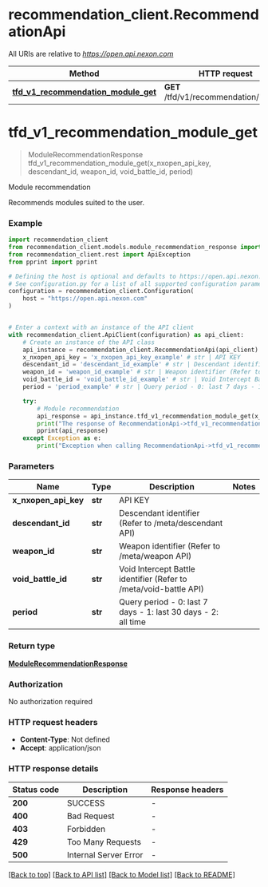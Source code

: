 # recommendation_client.RecommendationApi

All URIs are relative to *https://open.api.nexon.com*

Method | HTTP request | Description
------------- | ------------- | -------------
[**tfd_v1_recommendation_module_get**](RecommendationApi.md#tfd_v1_recommendation_module_get) | **GET** /tfd/v1/recommendation/module | Module recommendation


# **tfd_v1_recommendation_module_get**
> ModuleRecommendationResponse tfd_v1_recommendation_module_get(x_nxopen_api_key, descendant_id, weapon_id, void_battle_id, period)

Module recommendation

Recommends modules suited to the user.

### Example


```python
import recommendation_client
from recommendation_client.models.module_recommendation_response import ModuleRecommendationResponse
from recommendation_client.rest import ApiException
from pprint import pprint

# Defining the host is optional and defaults to https://open.api.nexon.com
# See configuration.py for a list of all supported configuration parameters.
configuration = recommendation_client.Configuration(
    host = "https://open.api.nexon.com"
)


# Enter a context with an instance of the API client
with recommendation_client.ApiClient(configuration) as api_client:
    # Create an instance of the API class
    api_instance = recommendation_client.RecommendationApi(api_client)
    x_nxopen_api_key = 'x_nxopen_api_key_example' # str | API KEY
    descendant_id = 'descendant_id_example' # str | Descendant identifier (Refer to /meta/descendant API)
    weapon_id = 'weapon_id_example' # str | Weapon identifier (Refer to /meta/weapon API)
    void_battle_id = 'void_battle_id_example' # str | Void Intercept Battle identifier (Refer to /meta/void-battle API)
    period = 'period_example' # str | Query period - 0: last 7 days - 1: last 30 days - 2: all time 

    try:
        # Module recommendation
        api_response = api_instance.tfd_v1_recommendation_module_get(x_nxopen_api_key, descendant_id, weapon_id, void_battle_id, period)
        print("The response of RecommendationApi->tfd_v1_recommendation_module_get:\n")
        pprint(api_response)
    except Exception as e:
        print("Exception when calling RecommendationApi->tfd_v1_recommendation_module_get: %s\n" % e)
```



### Parameters


Name | Type | Description  | Notes
------------- | ------------- | ------------- | -------------
 **x_nxopen_api_key** | **str**| API KEY | 
 **descendant_id** | **str**| Descendant identifier (Refer to /meta/descendant API) | 
 **weapon_id** | **str**| Weapon identifier (Refer to /meta/weapon API) | 
 **void_battle_id** | **str**| Void Intercept Battle identifier (Refer to /meta/void-battle API) | 
 **period** | **str**| Query period - 0: last 7 days - 1: last 30 days - 2: all time  | 

### Return type

[**ModuleRecommendationResponse**](ModuleRecommendationResponse.md)

### Authorization

No authorization required

### HTTP request headers

 - **Content-Type**: Not defined
 - **Accept**: application/json

### HTTP response details

| Status code | Description | Response headers |
|-------------|-------------|------------------|
**200** | SUCCESS |  -  |
**400** | Bad Request |  -  |
**403** | Forbidden |  -  |
**429** | Too Many Requests |  -  |
**500** | Internal Server Error |  -  |

[[Back to top]](#) [[Back to API list]](../README.md#documentation-for-api-endpoints) [[Back to Model list]](../README.md#documentation-for-models) [[Back to README]](../README.md)

